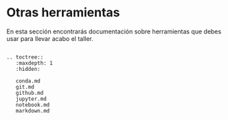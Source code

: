 # Otras herramientas

En esta sección encontrarás documentación sobre herramientas que debes usar
para llevar acabo el taller.

```{eval-rst}

.. toctree::
   :maxdepth: 1
   :hidden:

   conda.md
   git.md
   github.md
   jupyter.md
   notebook.md
   markdown.md

```

